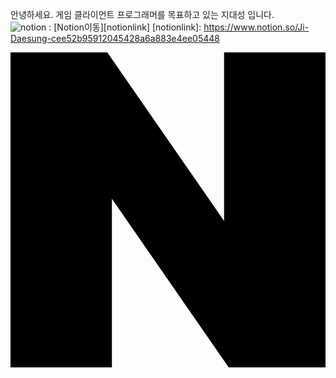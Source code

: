 안녕하세요. 게임 클라이언트 프로그래머를 목표하고 있는 지대성 입니다.   
![notion](https://img.shields.io/badge/Notion-%23000000.svg?style=for-the-badge&logo=notion&logoColor=white) : [Notion이동][notionlink]
[notionlink]: https://www.notion.so/Ji-Daesung-cee52b95912045428a6a883e4ee05448
   
<svg role="img" viewBox="0 0 24 24" xmlns="http://www.w3.org/2000/svg"><title>Naver</title><path d="M16.273 12.845 7.376 0H0v24h7.726V11.156L16.624 24H24V0h-7.727v12.845Z"/></svg>
